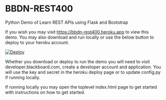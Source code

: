 # BBDN-REST400
Python Demo of Learn REST APIs using Flask and Bootstrap

If you wish you may visit <a href="https://bbdn-rest400.heroku.app">https://bbdn-rest400.heroku.app</a> to view this demo. You may also download and run locally or use the below button to deploy to your heroku account.

<a href="https://heroku.com/deploy">
  <img src="https://www.herokucdn.com/deploy/button.svg" alt="Deploy">
</a>

Whether you download or deploy to run the demo you will need to visit developer.blackboard.com, create a developer account and application. You will use the key and secret in the heroku deploy page or to update config.py if running locally. 

If running locally you may open the toplevel index.html page to get started with instructions on how to get started.

